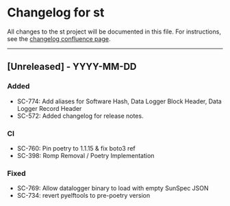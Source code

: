# Changelog for st

All changes to the st project will be documented in this file.
For instructions, see the [changelog confluence page](https://epcpower.atlassian.net/l/c/zM7wz0at).

-------------------------------------------------------------------------------

## [Unreleased] - YYYY-MM-DD

### Added

- SC-774: Add aliases for Software Hash, Data Logger Block Header, Data Logger Record Header
- SC-572: Added changelog for release notes.

### CI

- SC-760: Pin poetry to 1.1.15 & fix boto3 ref
- SC-398: Romp Removal / Poetry Implementation

### Fixed

- SC-769: Allow datalogger binary to load with empty SunSpec JSON
- SC-734: revert pyelftools to pre-poetry version

